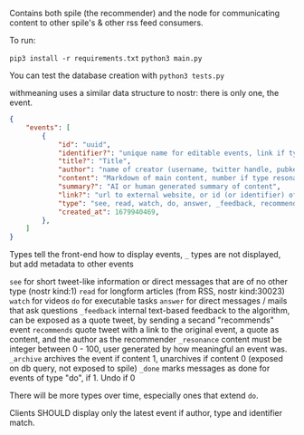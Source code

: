 Contains both spile (the recommender) and the node for communicating content to other spile's & other rss feed consumers.

To run:

`pip3 install -r requirements.txt`
`python3 main.py`

You can test the database creation with
`python3 tests.py`

withmeaning uses a similar data structure to nostr: there is only one, the event.

``` json
{
    "events": [
        {
            "id": "uuid",
            "identifier?": "unique name for editable events, link if type read",
            "title?": "Title",
            "author": "name of creator (username, twitter handle, pubkey)",
            "content": "Markdown of main content, number if type resonance",
            "summary?": "AI or human generated summary of content",
            "link?": "url to external website, or id (or identifier) of event if type feedback, recommends, resonance, archive, done",
            "type": "see, read, watch, do, answer, _feedback, recommends _resonance, _archive, _done)",
            "created_at": 1679940469,
        },
    ]
}
```

Types tell the front-end how to display events, `_` types are not displayed, but add metadata to other events

`see` for short tweet-like information or direct messages that are of no other type (nostr kind:1)
`read` for longform articles (from RSS, nostr kind:30023)
`watch` for videos
`do` for executable tasks
`answer` for direct messages / mails that ask questions
`_feedback` internal text-based feedback to the algorithm, can be exposed as a quote tweet, by sending a secand "recommends" event
`recommends` quote tweet with a link to the original event, a quote as content, and the author as the recommender
`_resonance` content must be integer between 0 - 100, user generated by how meaningful an event was. 
`_archive` archives the event if content 1, unarchives if content 0 (exposed on db query, not exposed to spile)
`_done` marks messages as done for events of type "do", if 1. Undo if 0

There will be more types over time, especially ones that extend `do`.

Clients SHOULD display only the latest event if author, type and identifier match.